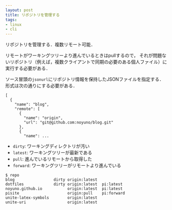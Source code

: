 ```yaml
---
layout: post
title: リポジトリを管理する
tags:
- linux
- cli
---
```


リポジトリを管理する．複数リモート可能．

リモートがワーキングツリーより進んでいるときはpullするので，
それが問題ないリポジトリ（例えば，複数クライアントで同期の必要のある個人ファイル）に実行する必要がある．

ソース冒頭の`jsonurl`にリポジトリ情報を保持したJSONファイルを指定する．
形式は次の通りにする必要がある．

~~~
[
  {
    "name": "blog",
    "remote": [
      {
        "name": "origin",
        "url": "git@github.com:noyuno/blog.git"
      },
      {
        "name": ...
~~~

- `dirty`: ワーキングディレクトリが汚い
- `latest`: ワーキングツリーが最新である
- `pull`: 進んでいるリモートから取得した
- `forward`: ワーキングツリーがリモートより進んでいる

~~~
$ repo
blog                 dirty origin:latest
dotfiles             dirty origin:latest  pi:latest
noyuno.github.io           origin:latest  pi:latest
pisite                     origin:pull    pi:forward
unite-latex-symbols        origin:latest
unite-uri                  origin:latest
~~~

<script src="https://gist-it.appspot.com/http://github.com/noyuno/dotfiles/raw/master/bin/repo"></script>

